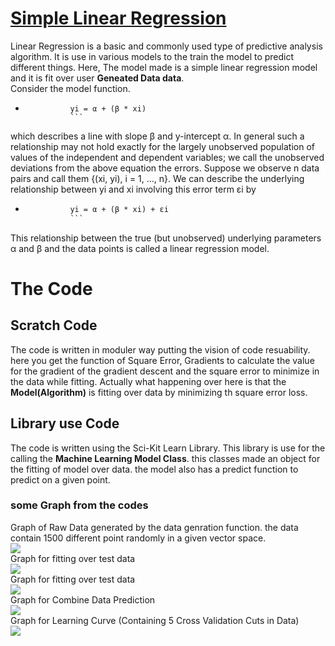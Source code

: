 # [Simple Linear Regression](https://github.com/anubhavsharma430/Classical-Machine-Learning/tree/master/Regression/Linear%20Regression/Simple%20Linear%20Regression)
Linear Regression is a basic and commonly used type of predictive analysis algorithm. It is use in various models to the train the model to predict different things. Here, The model made is a simple linear regression model and it is fit over user **Geneated Data data**.<br>
Consider the model function.<br>
* ```
            yi = α + (β * xi)
			```
which describes a line with slope β and y-intercept α. In general such a relationship may not hold exactly for the largely unobserved population of values of the independent and dependent variables; we call the unobserved deviations from the above equation the errors. Suppose we observe n data pairs and call them {(xi, yi), i = 1, ..., n}. We can describe the underlying relationship between yi and xi involving this error term εi by<br>
* ```2
            yi = α + (β * xi) + εi
            ```
This relationship between the true (but unobserved) underlying parameters α and β and the data points is called a linear regression model.<br>

# The Code
## Scratch Code
The code is written in moduler way putting the vision of code resuability. here you get the function of Square Error, Gradients to calculate the value for the gradient of the gradient descent and the square error to minimize in the data while fitting. Actually what happening over here is that the **Model(Algorithm)** is fitting over data by minimizing th square error loss.

## Library use Code
The code is written using the Sci-Kit Learn Library. This library is use for the calling the **Machine Learning Model Class**. this classes made an object for the fitting of model over data. the model also has a predict function to predict on a given point.<br>

### some Graph from the codes
Graph of Raw Data generated by the data genration function. the data contain 1500 different point randomly in a given vector space.<br>
![](https://github.com/anubhavsharma430/Classical-Machine-Learning/blob/master/Image/lr/slr/RawData(SLR).png)
<br>
Graph for fitting over test data<br>
![](https://github.com/anubhavsharma430/Classical-Machine-Learning/blob/master/Image/lr/slr/TrainData(SLR).png)
<br>
Graph for fitting over test data<br>
![](https://github.com/anubhavsharma430/Classical-Machine-Learning/blob/master/Image/lr/slr/TestData(SLR).png)
<br>
Graph for Combine Data Prediction<br>
![](https://github.com/anubhavsharma430/Classical-Machine-Learning/blob/master/Image/lr/slr/CombineDataPredict(SLR).png)
<br>
Graph for Learning Curve (Containing 5 Cross Validation Cuts in Data)<br>
![](https://github.com/anubhavsharma430/Classical-Machine-Learning/blob/master/Image/lr/slr/CrossValLearnCurve(SLR).png)
